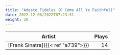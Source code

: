 ```yaml
---
title: "Adeste Fideles (O Come All Ye Faithful)"
date: 2022-12-08/2022T07:23:51
weight: 20
---
```




 Artist | Plays 
----- | -----:
[Frank Sinatra]({{< ref "a739">}}) | 14
